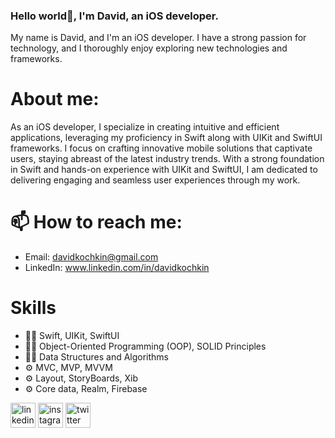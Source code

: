 ### Hello world👋, I'm David, an iOS developer.
My name is David, and I'm an iOS developer. I have a strong passion for technology, and I thoroughly enjoy exploring new technologies and frameworks.

# About me: 

As an iOS developer, I specialize in creating intuitive and efficient applications, leveraging my proficiency in Swift along with UIKit and SwiftUI frameworks. I focus on crafting innovative mobile solutions that captivate users, staying abreast of the latest industry trends. With a strong foundation in Swift and hands-on experience with UIKit and SwiftUI, I am dedicated to delivering engaging and seamless user experiences through my work.

# 📫 How to reach me:

- Email: davidkochkin@gmail.com
- LinkedIn: www.linkedin.com/in/davidkochkin

# Skills 

+ 👨‍💻 Swift, UIKit, SwiftUI 
+ 👨‍💻 Object-Oriented Programming (OOP), SOLID Principles
+ 👨‍💻 Data Structures and Algorithms
+ ⚙️ MVC, MVP, MVVM
+ ⚙️ Layout, StoryBoards, Xib
+ ⚙️ Core data, Realm, Firebase 


[<img src='https://cdn.jsdelivr.net/npm/simple-icons@3.0.1/icons/linkedin.svg' alt='linkedin' height='40'>](https://www.linkedin.com/in/davidkochkin/)  [<img src='https://cdn.jsdelivr.net/npm/simple-icons@3.0.1/icons/instagram.svg' alt='instagram' height='40'>](https://www.instagram.com/kochkindavid/)  [<img src='https://cdn.jsdelivr.net/npm/simple-icons@3.0.1/icons/twitter.svg' alt='twitter' height='40'>](https://twitter.com/DavidKochkin)  

